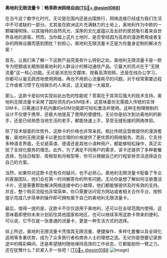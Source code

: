 **奥地利无限流量卡：畅享欧洲网络自由[[TG💪+ @esim1088](https://t.me/s/esim1088)]**

在当今这个数字化时代，无论是在国内还是出国旅行，网络连接已经成为我们生活中不可或缺的一部分。尤其是在欧洲这片充满魅力的土地上，奥地利作为中欧的一颗璀璨明珠，以其独特的自然风光、深厚的文化底蕴以及友好的居民吸引着来自世界各地的游客。然而，当你踏上这片土地时，是否曾经因为高昂的漫游费用或者复杂的网络设置而感到困扰？别担心，奥地利无限流量卡正是为你量身定制的解决方案！

首先，让我们来了解一下这款产品究竟有什么特别之处。奥地利无限流量卡是一款专为短期或长期旅居奥地利的人群设计的移动通信产品。它最大的亮点在于“无限流量”这一核心功能。无论是浏览社交媒体、观看高清视频，还是在线办公学习，你都可以毫无顾虑地使用网络，再也不用担心流量耗尽的问题。对于经常需要远程工作或者习惯于在线娱乐的人来说，这无疑是一大福音。

那么，这款卡是如何实现如此出色的性能呢？答案在于其背后强大的技术支持。奥地利无限流量卡采用了国际领先的eSIM技术，这意味着你无需插入传统的实体SIM卡，只需通过手机内置的eSIM功能即可轻松激活并使用。这种无物理限制的设计不仅便于携带，还极大地提高了使用的便捷性。无论你是初次到访奥地利的新手，还是已经熟悉当地生活的老手，都能快速上手，享受无缝衔接的网络体验。

除了技术层面的优势外，这款卡的价格也非常亲民。相比传统运营商提供的漫游套餐，奥地利无限流量卡以更加合理的价格提供了更优质的网络服务。而且，它支持多种语言界面，无论是英语、德语还是其他小语种用户，都能够轻松操作，真正实现了全球化服务的理念。此外，为了满足不同用户的需求，该卡还提供了多种套餐选择，包括日租型、周租型和月租型等，你可以根据自己的行程安排灵活选择适合自己的方案。

当然，如果你对这款卡还有任何疑问，也不必担心。奥地利无限流量卡配备了专业的客服团队，他们会在第一时间解答你的所有问题。无论你是想了解如何注册激活卡片，还是需要帮助解决网络连接中的小故障，他们都能够提供及时有效的支持。并且，整个购买流程也非常简单，你只需要访问官方网站或者相关合作平台，按照提示完成几步简单的操作即可拥有属于自己的奥地利无限流量卡。

最后，值得一提的是，这款卡不仅仅适用于奥地利，还可以在全球范围内使用。这意味着即使你未来计划前往其他国家和地区，也可以继续享用这款卡带来的便利。可以说，它不仅是一张普通的流量卡，更是一种生活方式的选择。

综上所述，奥地利无限流量卡凭借其无限流量、便捷操作、多样化套餐以及全球化适用等多重优势，成为了众多旅行者和商务人士的理想之选。无论你是想要记录旅途中的精彩瞬间，还是希望随时随地保持高效的工作状态，它都能助你一臂之力。还在犹豫什么？赶紧入手一张吧！[[TG💪+ @esim1088](https://t.me/s/esim1088) ![Image](https://i.postimg.cc/4NQfJmqS/Snipaste-2025-05-13-00-14-12.png)]